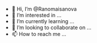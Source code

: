 - 👋 Hi, I’m @Ranomaisanova
- 👀 I’m interested in ...
- 🌱 I’m currently learning ...
- 💞️ I’m looking to collaborate on ...
- 📫 How to reach me ...

<!---
Ranomaisanova/Ranomaisanova is a ✨ special ✨ repository because its `README.md` (this file) appears on your GitHub profile.
You can click the Preview link to take a look at your changes.
--->
